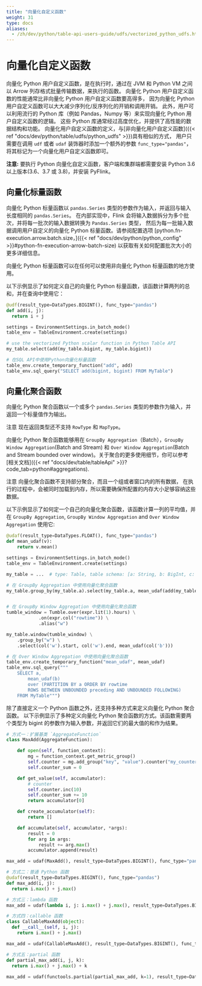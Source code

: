 ```yaml
---
title: "向量化自定义函数"
weight: 31
type: docs
aliases:
  - /zh/dev/python/table-api-users-guide/udfs/vectorized_python_udfs.html
---
```

<!--
Licensed to the Apache Software Foundation (ASF) under one
or more contributor license agreements.  See the NOTICE file
distributed with this work for additional information
regarding copyright ownership.  The ASF licenses this file
to you under the Apache License, Version 2.0 (the
"License"); you may not use this file except in compliance
with the License.  You may obtain a copy of the License at

  http://www.apache.org/licenses/LICENSE-2.0

Unless required by applicable law or agreed to in writing,
software distributed under the License is distributed on an
"AS IS" BASIS, WITHOUT WARRANTIES OR CONDITIONS OF ANY
KIND, either express or implied.  See the License for the
specific language governing permissions and limitations
under the License.
-->

# 向量化自定义函数

向量化 Python 用户自定义函数，是在执行时，通过在 JVM 和 Python VM 之间以 Arrow 列存格式批量传输数据，来执行的函数。
向量化 Python 用户自定义函数的性能通常比非向量化 Python 用户自定义函数要高得多，
因为向量化 Python 用户自定义函数可以大大减少序列化/反序列化的开销和调用开销。
此外，用户可以利用流行的 Python 库（例如 Pandas，Numpy 等）来实现向量化 Python 用户自定义函数的逻辑。
这些 Python 库通常经过高度优化，并提供了高性能的数据结构和功能。
向量化用户自定义函数的定义，与[非向量化用户自定义函数]({{< ref "docs/dev/python/table/udfs/python_udfs" >}})具有相似的方式，
用户只需要在调用 `udf` 或者 `udaf` 装饰器时添加一个额外的参数 `func_type="pandas"`，将其标记为一个向量化用户自定义函数即可。

**注意:** 要执行 Python 向量化自定义函数，客户端和集群端都需要安装 Python 3.6 以上版本(3.6、3.7 或 3.8)，并安装 PyFlink。

## 向量化标量函数

向量化 Python 标量函数以 `pandas.Series` 类型的参数作为输入，并返回与输入长度相同的 `pandas.Series`。
在内部实现中，Flink 会将输入数据拆分为多个批次，并将每一批次的输入数据转换为 `Pandas.Series` 类型，
然后为每一批输入数据调用用户自定义的向量化 Python 标量函数。请参阅配置选项
[python.fn-execution.arrow.batch.size，]({{< ref "docs/dev/python/python_config" >}}#python-fn-execution-arrow-batch-size)
以获取有关如何配置批次大小的更多详细信息。

向量化 Python 标量函数可以在任何可以使用非向量化 Python 标量函数的地方使用。

以下示例显示了如何定义自己的向量化 Python 标量函数，该函数计算两列的总和，并在查询中使用它：

```python
@udf(result_type=DataTypes.BIGINT(), func_type="pandas")
def add(i, j):
  return i + j

settings = EnvironmentSettings.in_batch_mode()
table_env = TableEnvironment.create(settings)

# use the vectorized Python scalar function in Python Table API
my_table.select(add(my_table.bigint, my_table.bigint))

# 在SQL API中使用Python向量化标量函数
table_env.create_temporary_function("add", add)
table_env.sql_query("SELECT add(bigint, bigint) FROM MyTable")
```

## 向量化聚合函数

向量化 Python 聚合函数以一个或多个 `pandas.Series` 类型的参数作为输入，并返回一个标量值作为输出。

<span class="label label-info">注意</span> 现在返回类型还不支持 `RowType` 和 `MapType`。

向量化 Python 聚合函数能够用在 `GroupBy Aggregation`（Batch），`GroupBy Window Aggregation`(Batch and Stream) 和 
`Over Window Aggregation`(Batch and Stream bounded over window)。关于聚合的更多使用细节，你可以参考
[相关文档]({{< ref "docs/dev/table/tableApi" >}}?code_tab=python#aggregations).

<span class="label label-info">注意</span> 向量化聚合函数不支持部分聚合，而且一个组或者窗口内的所有数据，
在执行的过程中，会被同时加载到内存，所以需要确保所配置的内存大小足够容纳这些数据。

以下示例显示了如何定一个自己的向量化聚合函数，该函数计算一列的平均值，并在 `GroupBy Aggregation`, `GroupBy Window Aggregation`
and `Over Window Aggregation` 使用它:

```python
@udaf(result_type=DataTypes.FLOAT(), func_type="pandas")
def mean_udaf(v):
    return v.mean()

settings = EnvironmentSettings.in_batch_mode()
table_env = TableEnvironment.create(settings)

my_table = ...  # type: Table, table schema: [a: String, b: BigInt, c: BigInt]

# 在 GroupBy Aggregation 中使用向量化聚合函数
my_table.group_by(my_table.a).select(my_table.a, mean_udaf(add(my_table.b)))


# 在 GroupBy Window Aggregation 中使用向量化聚合函数
tumble_window = Tumble.over(expr.lit(1).hours) \
            .on(expr.col("rowtime")) \
            .alias("w")

my_table.window(tumble_window) \
    .group_by("w") \
    .select(col('w').start, col('w').end, mean_udaf(col('b')))

# 在 Over Window Aggregation 中使用向量化聚合函数
table_env.create_temporary_function("mean_udaf", mean_udaf)
table_env.sql_query("""
    SELECT a,
        mean_udaf(b)
        over (PARTITION BY a ORDER BY rowtime
        ROWS BETWEEN UNBOUNDED preceding AND UNBOUNDED FOLLOWING)
    FROM MyTable""")
```

除了直接定义一个 Python 函数之外，还支持多种方式来定义向量化 Python 聚合函数。
以下示例显示了多种定义向量化 Python 聚合函数的方式。该函数需要两个类型为 bigint 的参数作为输入参数，并返回它们的最大值的和作为结果。

```python
# 方式一：扩展基类 `AggregateFunction`
class MaxAdd(AggregateFunction):

    def open(self, function_context):
        mg = function_context.get_metric_group()
        self.counter = mg.add_group("key", "value").counter("my_counter")
        self.counter_sum = 0

    def get_value(self, accumulator):
        # counter
        self.counter.inc(10)
        self.counter_sum += 10
        return accumulator[0]

    def create_accumulator(self):
        return []

    def accumulate(self, accumulator, *args):
        result = 0
        for arg in args:
            result += arg.max()
        accumulator.append(result)

max_add = udaf(MaxAdd(), result_type=DataTypes.BIGINT(), func_type="pandas")

# 方式二：普通 Python 函数
@udaf(result_type=DataTypes.BIGINT(), func_type="pandas")
def max_add(i, j):
  return i.max() + j.max()

# 方式三：lambda 函数
max_add = udaf(lambda i, j: i.max() + j.max(), result_type=DataTypes.BIGINT(), func_type="pandas")

# 方式四：callable 函数
class CallableMaxAdd(object):
  def __call__(self, i, j):
    return i.max() + j.max()

max_add = udaf(CallableMaxAdd(), result_type=DataTypes.BIGINT(), func_type="pandas")

# 方式五：partial 函数
def partial_max_add(i, j, k):
  return i.max() + j.max() + k
  
max_add = udaf(functools.partial(partial_max_add, k=1), result_type=DataTypes.BIGINT(), func_type="pandas")
```
